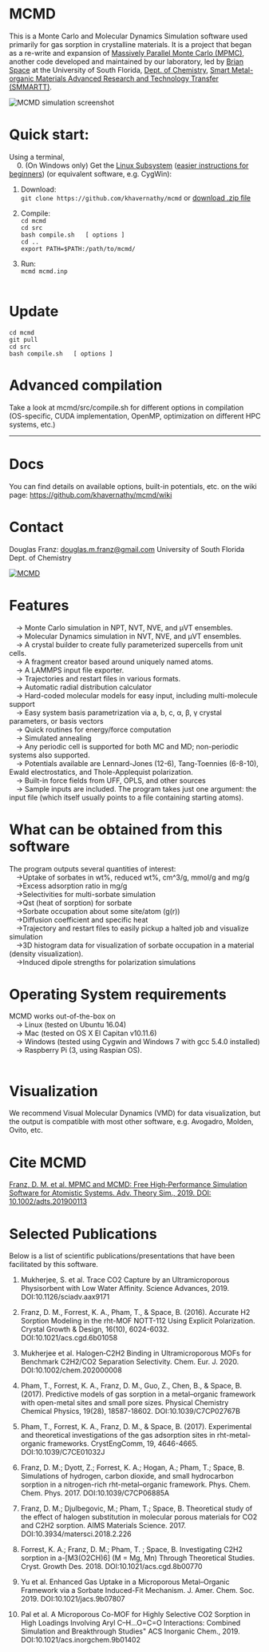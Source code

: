 # MCMD
This is a Monte Carlo and Molecular Dynamics Simulation software used primarily for gas sorption in crystalline materials. It is a project that began as a re-write and expansion of <a href="https://github.com/mpmccode/mpmc">Massively Parallel Monte Carlo (MPMC)</a>, another code developed and maintained by our laboratory, led by <a href="http://chemistry.usf.edu/faculty/space/">Brian Space</a> at the University of South Florida, <a href="http://chemistry.usf.edu/">Dept. of Chemistry</a>, <a href="http://chemistry.usf.edu/smmartt/">Smart Metal-organic Materials Advanced Research and Technology Transfer (SMMARTT)</a>.

![MCMD simulation screenshot](https://github.com/khavernathy/mcmd/blob/master/gui/images/mof%2Bco2.png)

# Quick start:
<!--
On HPC clusters, you may need to load a compiler module first:  <br />
&emsp;-> `module load compilers/gcc/6.2.0` (circe)  <br />
&emsp;-> `module load gcc/6.3.0` (bridges) <br />
-->
Using a terminal,<br />
&nbsp;&nbsp;&nbsp;&nbsp;0. (On Windows only) Get the <a href="https://docs.microsoft.com/en-us/windows/wsl/install-win10">Linux Subsystem</a> (<a href="https://www.howtogeek.com/249966/how-to-install-and-use-the-linux-bash-shell-on-windows-10/">easier instructions for beginners</a>) (or equivalent software, e.g. CygWin): 
1. Download: <br />
`git clone https://github.com/khavernathy/mcmd` or <a href="https://github.com/khavernathy/mcmd/archive/master.zip">download .zip file</a><br />

2. Compile: <br />
`cd mcmd` <br />
`cd src` <br />
`bash compile.sh   [ options ]` <br />
`cd ..` <br />
`export PATH=$PATH:/path/to/mcmd/`<br />

3. Run: <br />
`mcmd mcmd.inp`<br /><br />  
  
# Update
`cd mcmd` <br />
`git pull` <br />
`cd src` <br />
`bash compile.sh   [ options ]` <br />

# Advanced compilation
Take a look at mcmd/src/compile.sh for different options in compilation (OS-specific, CUDA implementation, OpenMP, optimization on different HPC systems, etc.)

<hr />

# Docs
You can find details on available options, built-in potentials, etc. on the wiki page: https://github.com/khavernathy/mcmd/wiki

# Contact
Douglas Franz: douglas.m.franz@gmail.com
University of South Florida
Dept. of Chemistry

[![MCMD](https://img.youtube.com/vi/rSj4Q_VtO-Y/0.jpg)](https://www.youtube.com/watch?v=rSj4Q_VtO-Y)

# Features
&emsp;-> Monte Carlo simulation in NPT, NVT, NVE, and &mu;VT ensembles.  <br />
&emsp;-> Molecular Dynamics simulation in NVT, NVE, and &mu;VT ensembles.  <br />
&emsp;-> A crystal builder to create fully parameterized supercells from unit cells. <br />
&emsp;-> A fragment creator based around uniquely named atoms. <br /> 
&emsp;-> A LAMMPS input file exporter. <br />
&emsp;-> Trajectories and restart files in various formats. <br />
&emsp;-> Automatic radial distribution calculator<br />
&emsp;-> Hard-coded molecular models for easy input, including multi-molecule support<br />
&emsp;-> Easy system basis parametrization via a, b, c, &alpha;, &beta;, &gamma; crystal parameters, or basis vectors<br />
&emsp;-> Quick routines for energy/force computation<br />
&emsp;-> Simulated annealing<br />
&emsp;-> Any periodic cell is supported for both MC and MD; non-periodic systems also supported.<br />
&emsp;-> Potentials available are Lennard-Jones (12-6), Tang-Toennies (6-8-10), Ewald electrostatics, and Thole-Applequist polarization.<br />
&emsp;-> Built-in force fields from UFF, OPLS, and other sources<br />
&emsp;-> Sample inputs are included. The program takes just one argument: the input file (which itself usually points to a file containing starting atoms).<br />

# What can be obtained from this software
The program outputs several quantities of interest:<br />
&emsp;->Uptake of sorbates in wt%, reduced wt%, cm^3/g, mmol/g and mg/g<br />
&emsp;->Excess adsorption ratio in mg/g<br />
&emsp;->Selectivities for multi-sorbate simulation<br />
&emsp;->Qst (heat of sorption) for sorbate<br />
&emsp;->Sorbate occupation about some site/atom (g(r))<br />
&emsp;->Diffusion coefficient and specific heat<br />
&emsp;->Trajectory and restart files to easily pickup a halted job and visualize simulation<br />
&emsp;->3D histogram data for visualization of sorbate occupation in a material (density visualization).<br />
&emsp;->Induced dipole strengths for polarization simulations<br />

# Operating System requirements
MCMD works out-of-the-box on <br />
&emsp;-> Linux (tested on Ubuntu 16.04)<br />
&emsp;-> Mac (tested on OS X El Capitan v10.11.6)<br />
&emsp;-> Windows (tested using Cygwin and Windows 7 with gcc 5.4.0 installed)<br />
&emsp;-> Raspberry Pi (3, using Raspian OS).<br /><br />

# Visualization
We recommend Visual Molecular Dynamics (VMD) for data visualization, but the output is compatible with most other software, e.g. Avogadro, Molden, Ovito, etc.<br />

# Cite MCMD

<a href="https://onlinelibrary.wiley.com/doi/full/10.1002/adts.201900113">Franz, D. M. et al. MPMC and MCMD: Free High‐Performance Simulation Software for Atomistic Systems. Adv. Theory Sim., 2019. DOI: 10.1002/adts.201900113</a>

# Selected Publications
Below is a list of scientific publications/presentations that have been facilitated by this software.

1. Mukherjee, S. et al. Trace CO2 Capture by an Ultramicroporous Physisorbent with Low Water Affinity. Science Advances, 2019. DOI:10.1126/sciadv.aax9171

2. Franz, D. M., Forrest, K. A., Pham, T., & Space, B. (2016). Accurate H2 Sorption Modeling in the rht-MOF NOTT-112 Using Explicit Polarization. Crystal Growth & Design, 16(10), 6024-6032. DOI:10.1021/acs.cgd.6b01058

3. Mukherjee et al. Halogen‐C2H2 Binding in Ultramicroporous MOFs for Benchmark C2H2/CO2 Separation Selectivity. Chem. Eur. J. 2020. DOI:10.1002/chem.202000008 

4. Pham, T., Forrest, K. A., Franz, D. M., Guo, Z., Chen, B., & Space, B. (2017). Predictive models of gas sorption in a metal–organic framework with open-metal sites and small pore sizes. Physical Chemistry Chemical Physics, 19(28), 18587-18602. DOI:10.1039/C7CP02767B

5. Pham, T., Forrest, K. A., Franz, D. M., & Space, B. (2017). Experimental and theoretical investigations of the gas adsorption sites in rht-metal-organic frameworks. CrystEngComm, 19, 4646-4665. DOI:10.1039/C7CE01032J

6. Franz, D. M.; Dyott, Z.; Forrest, K. A.; Hogan, A.; Pham, T.; Space, B. Simulations of hydrogen, carbon dioxide, and small hydrocarbon sorption in a nitrogen-rich rht-metal–organic framework. Phys. Chem. Chem. Phys. 2017. DOI:10.1039/C7CP06885A

7. Franz, D. M.; Djulbegovic, M.; Pham, T.; Space, B. Theoretical study of the effect of halogen substitution in molecular porous materials for CO2 and C2H2 sorption. AIMS Materials Science. 2017. DOI:10.3934/matersci.2018.2.226

8. Forrest, K. A.; Franz, D. M.; Pham, T. ; Space, B. Investigating C2H2 sorption in a-[M3(O2CH)6] (M = Mg, Mn) Through Theoretical Studies. Cryst. Growth Des. 2018. DOI:10.1021/acs.cgd.8b00770

9. Yu et al. Enhanced Gas Uptake in a Microporous Metal–Organic Framework via a Sorbate Induced-Fit Mechanism. J. Amer. Chem. Soc. 2019. DOI:10.1021/jacs.9b07807

10. Pal et al. A Microporous Co-MOF for Highly Selective CO2 Sorption in High Loadings Involving Aryl C–H...O=C=O Interactions: Combined Simulation and Breakthrough Studies" ACS Inorganic Chem., 2019. DOI:10.1021/acs.inorgchem.9b01402



<!--
pending...
MPM-1-TIFSIX paper
Mn-Formate paper
Zn-datzbdc paper
-->

<!--
# TODO
-->
